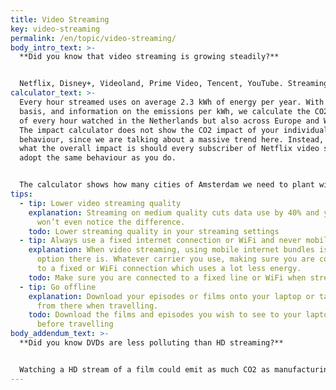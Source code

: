```yaml
---
title: Video Streaming
key: video-streaming
permalink: /en/topic/video-streaming/
body_intro_text: >-
  **Did you know that video streaming is growing steadily?**


  Netflix, Disney+, Videoland, Prime Video, Tencent, YouTube. Streaming series, movies, video clips, classes, courses, cat video’s and more. In 2021, Netflix was the big winner at the Emmy awards. We all have at least one streaming subscription. Every minute, worldwide, we watch over 750.000 hours of Netflix. What effects does the enormous scale and speed of our move from cable television and DVDs to video streaming have on the environment?
calculator_text: >-
  Every hour streamed uses on average 2.3 kWh of energy per year. With this
  basis, and information on the emissions per kWh, we calculate the CO2 impact
  of every hour watched in the Netherlands but also across Europe and Worldwide.
  The impact calculator does not show the CO2 impact of your individual
  behaviour, since we are talking about a massive trend here. Instead, you see
  what the overall impact is should every subscriber of Netflix video streaming
  adopt the same behaviour as you do.


  The calculator shows how many cities of Amsterdam we need to plant with trees each year to compensate for our streaming behaviour.
tips:
  - tip: Lower video streaming quality
    explanation: Streaming on medium quality cuts data use by 40% and you probably
      won’t even notice the difference.
    todo: Lower streaming quality in your streaming settings
  - tip: Always use a fixed internet connection or WiFi and never mobile traffic
    explanation: When video streaming, using mobile internet bundles is the worst
      option there is. Whatever carrier you use, making sure you are connected
      to a fixed or WiFi connection which uses a lot less energy.
    todo: Make sure you are connected to a fixed line or WiFi when streaming a video
  - tip: Go offline
    explanation: Download your episodes or films onto your laptop or tablet and play
      from there when travelling.
    todo: Download the films and episodes you wish to see to your laptop/tablet
      before travelling
body_addendum_text: >-
  **Did you know DVDs are less polluting than HD streaming?**


  Watching a HD stream of a film could emit as much CO2 as manufacturing, transporting and playing a DVD. A DVD can be stored, rewatched, lend out, whereas a film on a streaming service produces the same impact each time it is watched. Instead of watching 1 DVD, we watch series for multiple hours per day. What can we learn from the DVD era when using video streams? Off course, when we think we might rewatch a film, episode or documentary, the best thing to do is download it and avoid re-streaming. And although we cannot lend out a downloaded film on Netflix, we can invite those whom we want to see the film over and watch the downloaded version together. It would even be more fun. Stream responsibly, stream once.
---
```

